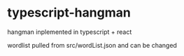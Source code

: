 # typescript-hangman
hangman inplemented in typescript + react

wordlist pulled from src/wordList.json and can be changed
